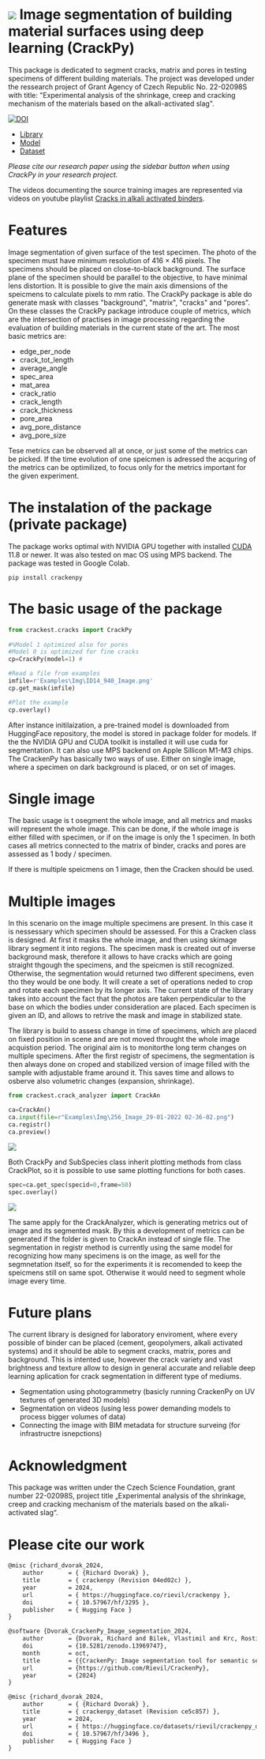 ![](https://github.com/Rievil/CrackPy/blob/main/Examples/Plots/Example.png)
Image segmentation of building material surfaces using deep learning (CrackPy)
=================================================================

This package is dedicated to segment cracks, matrix and pores in testing specimens of different building materials. The project was developed under the ressearch project of Grant Agency of Czech Republic No. 22-02098S with title: "Experimental analysis of the shrinkage, creep and cracking mechanism of the materials based on the alkali-activated slag".

[![DOI](https://zenodo.org/badge/734478397.svg)](https://doi.org/10.5281/zenodo.13969747)

- [Library](https://github.com/Rievil/CrackenPy)
- [Model](https://huggingface.co/rievil/crackenpy)
- [Dataset](https://huggingface.co/datasets/rievil/crackenpy_dataset)

_Please cite our research paper using the sidebar button when using CrackPy in your research project._

The videos documenting the source training images are represented via videos on youtube playlist [Cracks in alkali activated binders](https://youtube.com/playlist?list=PLE4UJv3O5jqNp2Oaqw1vnGiE2zu80q-Xe&si=aJCcwjeDd9LQq3NA).

Features
============================
Image segmentation of given surface of the test specimen. The photo of the specimen must have minimum resolution of 416 $\times$ 416 pixels.
The specimens should be placed on close-to-black background. The surface plane of the specimen should be parallel to the objective, to have minimal lens distortion. It is possible to give the main axis dimensions of the speicmens to calculate pixels to mm ratio.
The CrackPy package is able do generate mask with classes "background", "matrix", "cracks" and "pores". On these classes the CrackPy package introduce couple of metrics, which are the intersection of practises in image processing regarding the evaluation of building materials in the current state of the art. The most basic metrics are:

- edge_per_node
- crack_tot_length
- average_angle
- spec_area
- mat_area
- crack_ratio
- crack_length
- crack_thickness
- pore_area
- avg_pore_distance
- avg_pore_size

Tese metrics can be observed all at once, or just some of the metrics can be picked. If the time evolution of one speicmen is adressed the acquring of the metrics can be optimilized, to focus only for the metrics important for the given experiment.

The instalation of the package (private package)
============================
The package works optimal with NVIDIA GPU together with installed [CUDA](https://developer.nvidia.com/cuda-toolkit) 11.8 or newer. It was also tested on mac OS using MPS backend. The package was tested in Google Colab.
```
pip install crackenpy

```

The basic usage of the package 
=============================

```Python
from crackest.cracks import CrackPy
 
#%Model 1 optimized also for pores
#Model 0 is optimized for fine cracks
cp=CrackPy(model=1) #

#Read a file from examples
imfile=r'Examples\Img\ID14_940_Image.png' 
cp.get_mask(imfile)

#Plot the example
cp.overlay()
```

After instance initilaization, a pre-trained model is downloaded from HuggingFace repository, the model is stored in package folder for models. If the the NVIDIA GPU and CUDA toolkit is installed it will use cuda for segmentation. It can also use MPS backend on Apple Sillicon M1-M3 chips. The CrackenPy has basically two ways of use. Either on single image, where a specimen on dark background is placed, or on set of images. 

Single image
=============================
The basic usage is t osegment the whole image, and all metrics and masks will represent the whole image. This can be done, if the whole image is either filled with specimen, or if on the image is only the 1 specimen. In both cases all metrics connected to the matrix of binder, cracks and pores are assessed as 1 body / specimen.

If there is multiple speicmens on 1 image, then the Cracken should be used.

Multiple images
=============================
In this scenario on the image multiple specimens are present. In this case it is nessessary which specimen should be assessed. For this a Cracken class is designed. At first it masks the whole image, and then using skimage library segment it into regions. The specimen mask is created out of inverse background mask, therefore it allows to have cracks which are going straight thgough the specimens, and the speicmen is still recognized. Otherwise, the segmentation would returned two different specimens, even tho they would be one body. It will create a set of operations neded to crop and rotate each specimen by its longer axis. The current state of the library takes into account the fact that the photos are taken perpendicular to the base on which the bodies under consideration are placed. Each specimen is given an ID, and allows to retrive the mask and image in stabilized state.

The library is build to assess change in time of specimens, which are placed on fixed position in scene and are not moved throught the whole image acquistion period. The original aim is to monitorthe long term changes on multiple specimens. After the first registr of specimens, the segmentation is then always done on croped and stabilized version of image filled with the sample with adjustable frame around it. This saves time and allows to osberve also volumetric changes (expansion, shrinkage). 

```Python
from crackest.crack_analyzer import CrackAn

ca=CrackAn()
ca.input(file=r"Examples\Img\256_Image_29-01-2022 02-36-02.png")
ca.registr()
ca.preview()

```
![](https://github.com/Rievil/CrackPy/blob/main/Examples/Plots/Multiple_registr.png)

Both CrackPy and SubSpecies class inherit plotting methods from class CrackPlot, so it is possible to use same plotting functions for both cases.

```Python
spec=ca.get_spec(specid=0,frame=50)
spec.overlay()
```
![](https://github.com/Rievil/CrackPy/blob/main/Examples/Plots/Subspec.png)


The same apply for the CrackAnalyzer, which is generating metrics out of image and its segmented mask. By this a development of metrics can be generated if the folder is given to CrackAn instead of single file. The segmentation in registr method is currently using the same model for recognizing how many specimens is on the image, as well for the segmnetation itself, so for the experiments it is recomended to keep the speicmens still on same spot. Otherwise it would need to segment whole image every time.

Future plans
=============================
The current library is designed for laboratory enviroment, where every possible of binder can be placed (cement, geopolymers, alkali activated systems) and it should be able to segment cracks, matrix, pores and background. This is intented use, however the crack variety and vast brightness and texture allow to design in general accurate and reliable deep learning aplication for crack 
segmentation in different type of mediums.

- Segmentation using photogrammetry (basicly running CrackenPy on UV textures of generated 3D models)
- Segmentation on videos (using less power demanding models to process bigger volumes of data)
- Connecting the image with BIM metadata for structure surveing (for infrastructre isnepctions)


Acknowledgment
=============================
This package was written under the Czech Science Foundation, grant number 22-02098S, project title „Experimental analysis of the shrinkage, creep and cracking mechanism of the materials based on the alkali-activated slag“.

Please cite our work
========================
```latex
@misc {richard_dvorak_2024,
	author       = { {Richard Dvorak} },
	title        = { crackenpy (Revision 04ed02c) },
	year         = 2024,
	url          = { https://huggingface.co/rievil/crackenpy },
	doi          = { 10.57967/hf/3295 },
	publisher    = { Hugging Face }
}

@software {Dvorak_CrackenPy_Image_segmentation_2024,
	author       = {Dvorak, Richard and Bilek, Vlastimil and Krc, Rostislav and Kucharczykova, Barbara},
	doi          = {10.5281/zenodo.13969747},
	month        = oct,
	title        = {{CrackenPy: Image segmentation tool for semantic segmentation of building material surfaces using deep learning}},
	url          = {https://github.com/Rievil/CrackenPy},
	year         = {2024}
}

@misc {richard_dvorak_2024,
	author       = { {Richard Dvorak} },
	title        = { crackenpy_dataset (Revision ce5c857) },
	year         = 2024,
	url          = { https://huggingface.co/datasets/rievil/crackenpy_dataset },
	doi          = { 10.57967/hf/3496 },
	publisher    = { Hugging Face }
}
```
